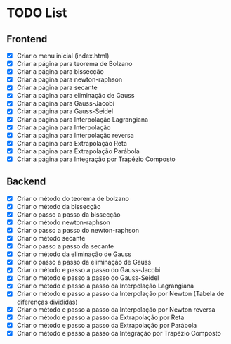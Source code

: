 # TODO List

## Frontend

- [x] Criar o menu inicial (index.html)
- [x] Criar a página para teorema de Bolzano
- [x] Criar a página para bissecção
- [x] Criar a página para newton-raphson
- [x] Criar a página para secante
- [x] Criar a página para eliminação de Gauss
- [x] Criar a página para Gauss-Jacobi
- [x] Criar a página para Gauss-Seidel
- [x] Criar a página para Interpolação Lagrangiana
- [x] Criar a página para Interpolação
- [x] Criar a página para Interpolação reversa
- [x] Criar a página para Extrapolação Reta
- [x] Criar a página para Extrapolação Parábola
- [x] Criar a página para Integração por Trapézio Composto

## Backend

- [x] Criar o método do teorema de bolzano
- [x] Criar o método da bissecção
- [x] Criar o passo a passo da bissecção
- [x] Criar o método newton-raphson
- [x] Criar o passo a passo do newton-raphson
- [x] Criar o método secante
- [x] Criar o passo a passo da secante
- [x] Criar o método da eliminação de Gauss
- [x] Criar o passo a passo da eliminação de Gauss
- [x] Criar o método e passo a passo do Gauss-Jacobi
- [x] Criar o método e passo a passo do Gauss-Seidel
- [x] Criar o método e passo a passo da Interpolação Lagrangiana
- [x] Criar o método e passo a passo da Interpolação por Newton (Tabela de diferenças divididas)
- [x] Criar o método e passo a passo da Interpolação por Newton reversa
- [x] Criar o método e passo a passo da Extrapolação por Reta
- [x] Criar o método e passo a passo da Extrapolação por Parábola
- [x] Criar o método e passo a passo da Integração por Trapézio Composto